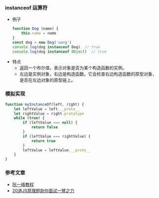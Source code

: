 ### instanceof 运算符
- 例子
    ```js
    function Dog (name) {
        this.name = name
    }
    const dog = new Dog('wang')
    console.log(dog instanceof Dog)  // true
    console.log(dog instanceof Object)  // true
    ```
- 特点
    - 返回一个布尔值，表示对象是否为某个构造函数的实例。
    - 左边是实例对象，右边是构造函数。它会检查右边构造函数的原型对象，是否在左边对象的原型链上。

### 模拟实现
```js
function myInstanceOf(left, right) {
    let leftValue = left.__proto__
    let rightValue = right.prototype
    while (true) {
        if (leftValue === null) {
            return false
        }
        if (leftValue === rightValue) {
            return true
        }
        leftValue = leftValue.__proto__
    }
}
```
### 参考文章
- [阮一峰教程](https://javascript.ruanyifeng.com/oop/prototype.html#toc5)
- [20道JS原理题助你面试一臂之力](https://juejin.cn/post/6844903891591495693#heading-4)
